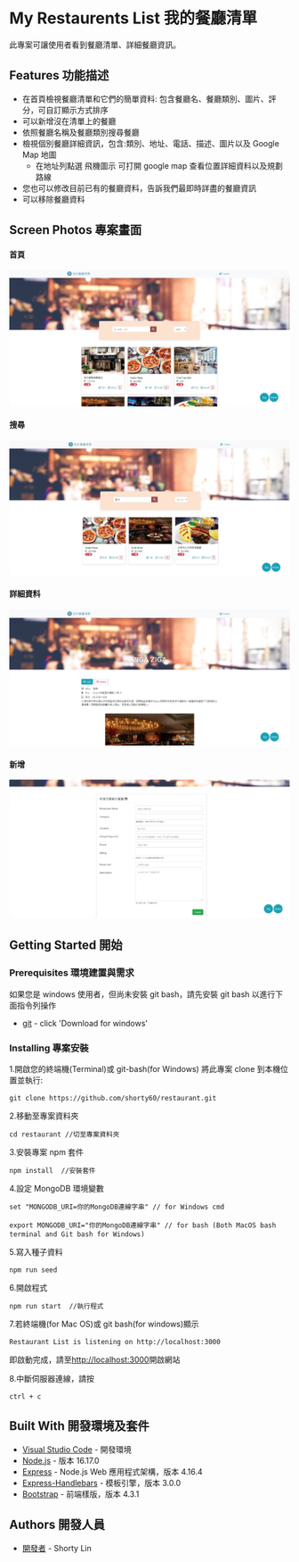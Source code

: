 # My Restaurents List 我的餐廳清單

此專案可讓使用者看到餐廳清單、詳細餐廳資訊。

## Features 功能描述

- 在首頁檢視餐廳清單和它們的簡單資料: 包含餐廳名、餐廳類別、圖片、評分，可自訂顯示方式排序
- 可以新增沒在清單上的餐廳
- 依照餐廳名稱及餐廳類別搜尋餐廳
- 檢視個別餐廳詳細資訊，包含:類別、地址、電話、描述、圖片以及 Google Map 地圖
  - 在地址列點選 飛機圖示 可打開 google map 查看位置詳細資料以及規劃路線
- 您也可以修改目前已有的餐廳資料，告訴我們最即時詳盡的餐廳資訊
- 可以移除餐廳資料

## Screen Photos 專案畫面

#### 首頁

![首頁](https://github.com/shorty60/restaurant/blob/b8daec8427dea09185a688de7beb641ff25f211f/public/image/index.jpg)

#### 搜尋

![搜尋](https://github.com/shorty60/restaurant/blob/main/public/image/search.jpg)

#### 詳細資料

![詳細資料](https://github.com/shorty60/restaurant/blob/main/public/image/show.jpg)

#### 新增

![詳細資料](https://github.com/shorty60/restaurant/blob/main/public/image/new.jpg)

## Getting Started 開始

### Prerequisites 環境建置與需求

如果您是 windows 使用者，但尚未安裝 git bash，請先安裝 git bash 以進行下面指令列操作

- [git](https://git-scm.com/) - click 'Download for windows'

### Installing 專案安裝

1.開啟您的終端機(Terminal)或 git-bash(for Windows) 將此專案 clone 到本機位置並執行:

```
git clone https://github.com/shorty60/restaurant.git
```

2.移動至專案資料夾

```
cd restaurant //切至專案資料夾
```

3.安裝專案 npm 套件

```
npm install  //安裝套件
```

4.設定 MongoDB 環境變數

```
set "MONGODB_URI=你的MongoDB連線字串" // for Windows cmd

export MONGODB_URI="你的MongoDB連線字串" // for bash (Both MacOS bash terminal and Git bash for Windows)

```

5.寫入種子資料

```
npm run seed
```

6.開啟程式

```
npm run start  //執行程式
```

7.若終端機(for Mac OS)或 git bash(for windows)顯示

```
Restaurant List is listening on http://localhost:3000
```

即啟動完成，請至[http://localhost:3000](http://localhost:3000)開啟網站

8.中斷伺服器連線，請按

```
ctrl + c
```

## Built With 開發環境及套件

- [Visual Studio Code](https://visualstudio.microsoft.com/zh-hant/) - 開發環境
- [Node.js](https://nodejs.org/zh-tw/download/) - 版本 16.17.0
- [Express](https://www.npmjs.com/package/express) - Node.js Web 應用程式架構，版本 4.16.4
- [Express-Handlebars](https://www.npmjs.com/package/express-handlebars) - 模板引擎，版本 3.0.0
- [Bootstrap](https://getbootstrap.com/docs/4.3/getting-started/introduction/) - 前端樣版，版本 4.3.1

## Authors 開發人員

- [開發者](https://github.com/shorty60) - Shorty Lin
